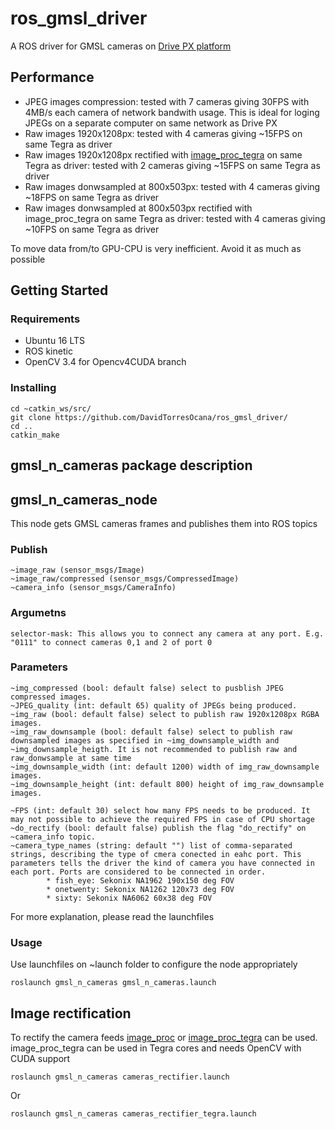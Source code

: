 #  ros_gmsl_driver
A ROS driver for GMSL cameras on [Drive PX platform](https://www.nvidia.com/en-us/self-driving-cars/drive-platform/)

## Performance
* JPEG images compression: tested with 7 cameras giving 30FPS with 4MB/s each camera of network bandwith usage. This is ideal for loging JPEGs on a separate computer on same network as Drive PX
* Raw images 1920x1208px: tested with 4 cameras giving ~15FPS on same Tegra as driver
* Raw images 1920x1208px rectified with [image_proc_tegra](https://github.com/DavidTorresOcana/image_proc_tegra) on same Tegra as driver: tested with 2 cameras giving ~15FPS on same Tegra as driver
* Raw images donwsampled at 800x503px: tested with 4 cameras giving ~18FPS on same Tegra as driver
* Raw images donwsampled at 800x503px rectified with image_proc_tegra on same Tegra as driver: tested with 4 cameras giving ~10FPS on same Tegra as driver

To move data from/to GPU-CPU is very inefficient. Avoid it as much as possible

## Getting Started

### Requirements

* Ubuntu 16 LTS
* ROS kinetic
* OpenCV 3.4 for Opencv4CUDA branch

### Installing

```
cd ~catkin_ws/src/
git clone https://github.com/DavidTorresOcana/ros_gmsl_driver/
cd ..
catkin_make
```
##  gmsl_n_cameras package description

## gmsl_n_cameras_node
This node gets GMSL cameras frames and publishes them into ROS topics
### Publish
   	~image_raw (sensor_msgs/Image)
	~image_raw/compressed (sensor_msgs/CompressedImage)
	~camera_info (sensor_msgs/CameraInfo)
### Argumetns
	selector-mask: This allows you to connect any camera at any port. E.g. "0111" to connect cameras 0,1 and 2 of port 0
### Parameters
	~img_compressed (bool: default false) select to pusblish JPEG compressed images.
	~JPEG_quality (int: default 65) quality of JPEGs being produced.
	~img_raw (bool: default false) select to publish raw 1920x1208px RGBA images.
	~img_raw_downsample (bool: default false) select to publish raw downsampled images as specified in ~img_downsample_width and ~img_downsample_heigth. It is not recommended to publish raw and raw_donwsample at same time
	~img_downsample_width (int: default 1200) width of img_raw_downsample images.
	~img_downsample_height (int: default 800) height of img_raw_downsample images.

	~FPS (int: default 30) select how many FPS needs to be produced. It may not possible to achieve the required FPS in case of CPU shortage
	~do_rectify (bool: default false) publish the flag "do_rectify" on ~camera_info topic.
	~camera_type_names (string: default "") list of comma-separated strings, describing the type of cmera conected in eahc port. This parameters tells the driver the kind of camera you have connected in each port. Ports are considered to be connected in order.
			* fish_eye: Sekonix NA1962 190x150 deg FOV
			* onetwenty: Sekonix NA1262 120x73 deg FOV
			* sixty: Sekonix NA6062 60x38 deg FOV
For more explanation, please read the launchfiles
### Usage
Use launchfiles on ~launch folder to configure the node appropriately 
```
roslaunch gmsl_n_cameras gmsl_n_cameras.launch
```

## Image rectification
To rectify the camera feeds [image_proc](http://wiki.ros.org/image_proc) or [image_proc_tegra](https://github.com/DavidTorresOcana/image_proc_tegra) can be used. image_proc_tegra can be used in Tegra cores and needs OpenCV with CUDA support

```
roslaunch gmsl_n_cameras cameras_rectifier.launch
```
Or 
```
roslaunch gmsl_n_cameras cameras_rectifier_tegra.launch
```

